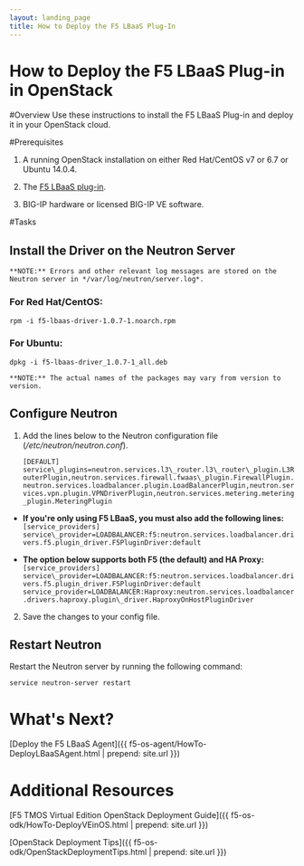 ```yaml
---
layout: landing_page
title: How to Deploy the F5 LBaaS Plug-In
---
```


How to Deploy the F5 LBaaS Plug-in in OpenStack
=======================

#Overview
Use these instructions to install the F5 LBaaS Plug-in and deploy it in your OpenStack cloud.

#Prerequisites

1. A running OpenStack installation on either Red Hat/CentOS v7 or 6.7 or Ubuntu 14.0.4.

2. The [F5 LBaaS plug-in](https://devcentral.f5.com/d/openstack-neutron-lbaas-driver-and-agent).

3. BIG-IP hardware or licensed BIG-IP VE software.

#Tasks

## Install the Driver on the Neutron Server

    **NOTE:** Errors and other relevant log messages are stored on the Neutron server in */var/log/neutron/server.log*.

### For Red Hat/CentOS:

`rpm -i f5-lbaas-driver-1.0.7-1.noarch.rpm`

### For Ubuntu:

`dpkg -i f5-lbaas-driver_1.0.7-1_all.deb`

    **NOTE:** The actual names of the packages may vary from version to version.

## Configure Neutron

1. Add the lines below to the Neutron configuration file \(*/etc/neutron/neutron.conf*\).  

   `[DEFAULT]`  
   `service\_plugins=neutron.services.l3\_router.l3\_router\_plugin.L3RouterPlugin,neutron.services.firewall.fwaas\_plugin.FirewallPlugin.neutron.services.loadbalancer.plugin.LoadBalancerPlugin,neutron.services.vpn.plugin.VPNDriverPlugin,neutron.services.metering.metering_plugin.MeteringPlugin`

  * **If you're only using F5 LBaaS, you must also add the following lines:**  
   `[service_providers]`
   `service\_provider=LOADBALANCER:f5:neutron.services.loadbalancer.drivers.f5.plugin_driver.F5PluginDriver:default`

  * **The option below supports both F5 (the default) and HA Proxy:**  
   `[service_providers]`  
   `service\_provider=LOADBALANCER:f5:neutron.services.loadbalancer.drivers.f5.plugin_driver.F5PluginDriver:default`  
   `service_provider=LOADBALANCER:Haproxy:neutron.services.loadbalancer.drivers.haproxy.plugin\_driver.HaproxyOnHostPluginDriver`

2. Save the changes to your config file.  

## Restart Neutron

Restart the Neutron server by running the following command:

`service neutron-server restart`

# What's Next?


[Deploy the F5 LBaaS Agent]({{ f5-os-agent/HowTo-DeployLBaaSAgent.html | prepend: site.url }})

# Additional Resources

[F5 TMOS Virtual Edition OpenStack Deployment Guide]({{ f5-os-odk/HowTo-DeployVEinOS.html | prepend: site.url }})

[OpenStack Deployment Tips]({{ f5-os-odk/OpenStackDeploymentTips.html | prepend: site.url }})
